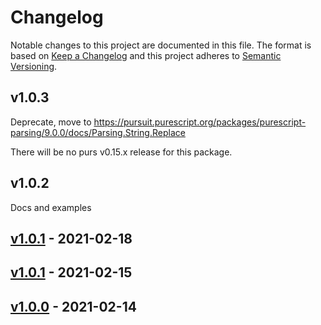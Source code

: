 # Changelog

Notable changes to this project are documented in this file. The format is based on [Keep a Changelog](https://keepachangelog.com/en/1.0.0/) and this project adheres to [Semantic Versioning](https://semver.org/spec/v2.0.0.html).

## v1.0.3

Deprecate, move to https://pursuit.purescript.org/packages/purescript-parsing/9.0.0/docs/Parsing.String.Replace

There will be no purs v0.15.x release for this package.

## v1.0.2

Docs and examples

## [v1.0.1](https://github.com/jamesdbrock/purescript-parsing-replace/releases/tag/v1.0.2) - 2021-02-18

## [v1.0.1](https://github.com/jamesdbrock/purescript-parsing-replace/releases/tag/v1.0.1) - 2021-02-15

## [v1.0.0](https://github.com/jamesdbrock/purescript-parsing-replace/releases/tag/v1.0.0) - 2021-02-14
